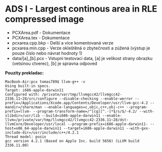 ADS I - Largest continous area in RLE compressed image
======================================================

* PCXArea.pdf - Dokumentace
* PCXArea.tex - Dokumentace
* pcxarea.cpp.bkp - Delší a více komentovaná verze 
* pcxarea.min.cpp - Verze okleštěná o zbytečnosti a zúžená (výstup je pouze číslo nebo návrat hodnoty 1)
* data/[a]_[b].pcx - Vstupni testovaci data, [a] je velikost strany obrazku (vetsinou ctverec), [b] je spravna odpoved

__Pouzity prekladac:__

    MacBook-Air:pcx tomas789$ llvm-g++ -v
    Using built-in specs.
    Target: i686-apple-darwin11
    Configured with: /private/var/tmp/llvmgcc42/llvmgcc42-2336.11~28/src/configure --disable-checking --enable-werror --prefix=/Applications/Xcode.app/Contents/Developer/usr/llvm-gcc-4.2 --mandir=/share/man --enable-languages=c,objc,c++,obj-c++ --program-prefix=llvm- --program-transform-name=/^[cg][^.-]*$/s/$/-4.2/ --with-slibdir=/usr/lib --build=i686-apple-darwin11 --enable-llvm=/private/var/tmp/llvmgcc42/llvmgcc42-2336.11~28/dst-llvmCore/Developer/usr/local --program-prefix=i686-apple-darwin11- --host=x86_64-apple-darwin11 --target=i686-apple-darwin11 --with-gxx-include-dir=/usr/include/c++/4.2.1
    Thread model: posix
    gcc version 4.2.1 (Based on Apple Inc. build 5658) (LLVM build 2336.11.00)
